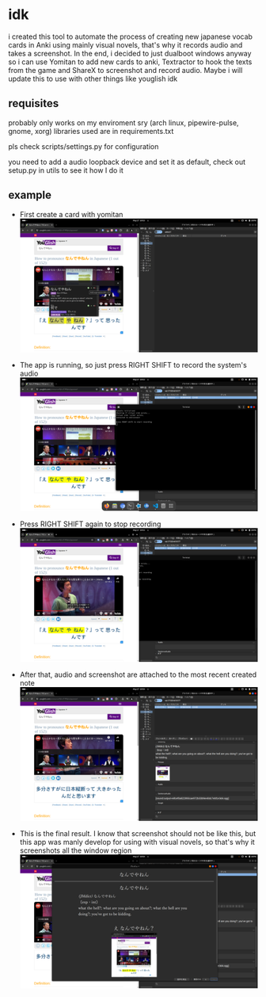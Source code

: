 # idk
i created this tool to automate the process of creating new japanese vocab cards in Anki using mainly visual novels, that's why it records audio and takes a screenshot. In the end, i decided to just dualboot windows anyway so i can use Yomitan to add new cards to anki, Textractor to hook the texts from the game and ShareX to screenshot and record audio. Maybe i will update this to use with other things like youglish idk

## requisites
probably only works on my enviroment sry (arch linux, pipewire-pulse, gnome, xorg)
libraries used are in requirements.txt


pls check scripts/settings.py for configuration


you need to add a audio loopback device and set it as default, check out setup.py in utils to see it how I do it

## example
* First create a card with yomitan
![adding card to anki](images/1create%20yomitan.png)

* The app is running, so just press RIGHT SHIFT to record the system's audio
![app is running](images/2app%20is%20running.png)

* Press RIGHT SHIFT again to stop recording
![recording](images/3recording.png)

* After that, audio and screenshot are attached to the most recent created note
![recorded and added to anki](images/4recorded.png)

* This is the final result. I know that screenshot should not be like this, but this app was manly develop for using with visual novels, so that's why it screenshots all the window region
![card preview](images/5preview.png)
